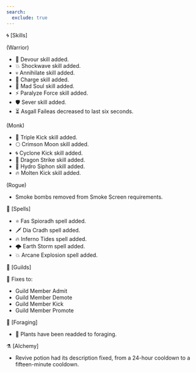 ```yaml
---
search:
  exclude: true
---
```


🌀 [Skills]

(Warrior)

- 🍖 Devour skill added.
- 💥 Shockwave skill added.
- 💀 Annihilate skill added.
- 💨 Charge skill added.
- 👿 Mad Soul skill added.
- ⚡ Paralyze Force skill added.
- 🛡️ Sever skill added.
- ⏳ Asgall Faileas decreased to last six seconds.

(Monk)

- 🦶 Triple Kick skill added.
- 🌕 Crimson Moon skill added.
- 🌀 Cyclone Kick skill added.
- 🐉 Dragon Strike skill added.
- 🚰 Hydro Siphon skill added.
- 🔥 Molten Kick skill added.

(Rogue)

- Smoke bombs removed from Smoke Screen requirements.

🔮 [Spells]

- ⭐ Fas Spioradh spell added.
- 🗡️ Dia Cradh spell added.
- 🔥 Inferno Tides spell added.
- 🌩️ Earth Storm spell added.
- 💥 Arcane Explosion spell added.

📜 [Guilds]

🔧 Fixes to:

- Guild Member Admit
- Guild Member Demote
- Guild Member Kick
- Guild Member Promote

🌿 [Foraging]

- 🌱 Plants have been readded to foraging.

⚗️ [Alchemy]

- Revive potion had its description fixed, from a 24-hour cooldown to a fifteen-minute cooldown.
